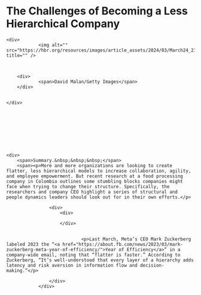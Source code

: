# The Challenges of Becoming a Less Hierarchical Company

<div>




	<div>
				<img alt="" src="https://hbr.org/resources/images/article_assets/2024/03/March24_21_1190375295.jpg" title="" />



		<div>
				<span>David Malan/Getty Images</span>
		</div>


	</div>




	




	<div>
		<span>Summary.&nbsp;&nbsp;&nbsp;</span>
		<span><p>More and more organizations are looking to create flatter, less hierarchical models to increase collaboration, agility, and employee empowerment. But recent research at a food processing company in Colombia outlines some stumbling blocks companies might face when trying to change their structure. Specifically, the researchers and company CEO highlight a series of structural and people dynamics leaders should look out for in their own efforts.</p>
</span>
	</div>

					<div>
						<div>
	
						</div>

						
								<p>Last March, Meta’s CEO Mark Zuckerberg labeled 2023 the “<a href="https://about.fb.com/news/2023/03/mark-zuckerberg-meta-year-of-efficiency/">Year of Efficiency</a>” in a company-wide email, noting that “flatter is faster.” According to Zuckerberg, “It’s well-understood that every layer of a hierarchy adds latency and risk aversion in information flow and decision-making.”</p>
						
<!-- citation -->
					</div>
				</div>